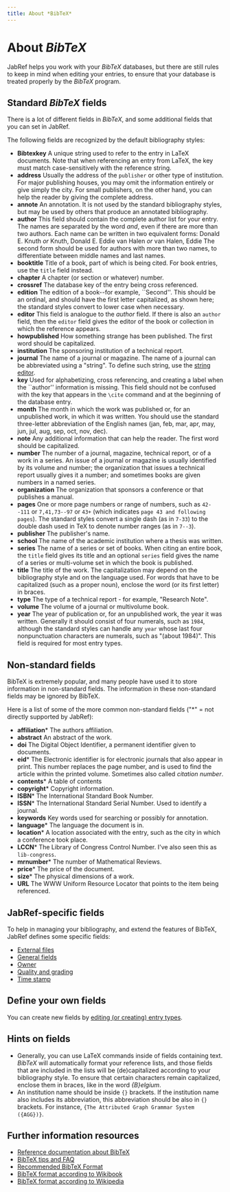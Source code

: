 ```yaml
---
title: About *BibTeX*
---
```


# About *BibTeX*

JabRef helps you work with your *BibTeX* databases, but there are still rules to keep in mind when editing your entries, to ensure that your database is treated properly by the *BibTeX* program.

## Standard *BibTeX* fields

There is a lot of different fields in *BibTeX*, and some additional fields that you can set in JabRef.

The following fields are recognized by the default bibliography styles:

-   **Bibtexkey** A unique string used to refer to the entry in LaTeX documents. Note that when referencing an entry from LaTeX, the key must match case-sensitively with the reference string.
-   **address** Usually the address of the `publisher` or other type of institution. For major publishing houses, you may omit the information entirely or give simply the city. For small publishers, on the other hand, you can help the reader by giving the complete address.
-   **annote** An annotation. It is not used by the standard bibliography styles, but may be used by others that produce an annotated bibliography.
-   **author** This field should contain the complete author list for your entry. The names are separated by the word *and*, even if there are more than two authors. Each name can be written in two equivalent forms:
    Donald E. Knuth *or* Knuth, Donald E.
    Eddie van Halen *or* van Halen, Eddie
    The second form should be used for authors with more than two names, to differentiate between middle names and last names.
-   **booktitle** Title of a book, part of which is being cited. For book entries, use the `title` field instead.
-   **chapter** A chapter (or section or whatever) number.
-   **crossref** The database key of the entry being cross referenced.
-   **edition** The edition of a book--for example, \`\`Second''. This should be an ordinal, and should have the first letter capitalized, as shown here; the standard styles convert to lower case when necessary.
-   **editor** This field is analogue to the *author* field. If there is also an `author` field, then the `editor` field gives the editor of the book or collection in which the reference appears.
-   **howpublished** How something strange has been published. The first word should be capitalized.
-   **institution** The sponsoring institution of a technical report.
-   **journal** The name of a journal or magazine. The name of a journal can be abbreviated using a "string". To define such string, use the [string editor](StringEditorHelp).
-   **key** Used for alphabetizing, cross referencing, and creating a label when the \`\`author'' information is missing. This field should not be confused with the key that appears in the `\cite` command and at the beginning of the database entry.
-   **month** The month in which the work was published or, for an unpublished work, in which it was written. You should use the standard three-letter abbreviation of the English names (jan, feb, mar, apr, may, jun, jul, aug, sep, oct, nov, dec).
-   **note** Any additional information that can help the reader. The first word should be capitalized.
-   **number**
    The number of a journal, magazine, technical report, or of a work in a series. An issue of a journal or magazine is usually identified by its volume and number; the organization that issues a technical report usually gives it a number; and sometimes books are given numbers in a named series.
-   **organization** The organization that sponsors a conference or that publishes a manual.
-   **pages** One or more page numbers or range of numbers, such as `42--111` or `7,41,73--97` or `43+` (which indicates `page 43 and following pages`). The standard styles convert a single dash (as in `7-33`) to the double dash used in TeX to denote number ranges (as in `7--3`).
-   **publisher** The publisher's name.
-   **school** The name of the academic institution where a thesis was written.
-   **series** The name of a series or set of books. When citing an entire book, the `title` field gives its title and an optional `series` field gives the name of a series or multi-volume set in which the book is published.
-   **title** The title of the work. The capitalization may depend on the bibliography style and on the language used. For words that have to be capitalized (such as a proper noun), enclose the word (or its first letter) in braces.
-   **type** The type of a technical report - for example, "Research Note".
-   **volume** The volume of a journal or multivolume book.
-   **year** The year of publication or, for an unpublished work, the year it was written. Generally it should consist of four numerals, such as `1984`, although the standard styles can handle any `year` whose last four nonpunctuation characters are numerals, such as "(about 1984)". This field is required for most entry types.


## Non-standard fields

BibTeX is extremely popular, and many people have used it to store information in non-standard fields. The information in these non-standard fields may be ignored by BibTeX.

Here is a list of some of the more common non-standard fields ("*" = not directly supported by JabRef):

-   **affiliation*** The authors affiliation.
-   **abstract** An abstract of the work.
-   **doi** The Digital Object Identifier, a permanent identifier given to documents.
-   **eid*** The Electronic identifier is for electronic journals that also appear in print. This number replaces the page number, and is used to find the article within the printed volume. Sometimes also called *citation number*.
-   **contents*** A table of contents
-   **copyright*** Copyright information.
-   **ISBN*** The International Standard Book Number.
-   **ISSN*** The International Standard Serial Number. Used to identify a journal.
-   **keywords** Key words used for searching or possibly for annotation.
-   **language*** The language the document is in.
-   **location*** A location associated with the entry, such as the city in which a conference took place.
-   **LCCN*** The Library of Congress Control Number. I've also seen this as `lib-congress`.
-   **mrnumber*** The number of Mathematical Reviews.
-   **price*** The price of the document.
-   **size*** The physical dimensions of a work.
-   **URL** The WWW Uniform Resource Locator that points to the item being referenced.

## JabRef-specific fields
To help in managing your bibliography, and extend the features of BibTeX, JabRef defines some specific fields:

- [External files](ExternalFiles)
- [General fields](GeneralFields)
- [Owner](OwnerHelp)
- [Quality and grading](SpecialFieldsHelp)
- [Time stamp](TimeStampHelp)

## Define your own fields
You can create new fields by [editing (or creating) entry
types](CustomEntriesHelp).

## Hints on fields

- Generally, you can use LaTeX commands inside of fields containing text. *BibTeX* will automatically format your reference lists, and those fields that are included in the lists will be (de)capitalized according to your bibliography style. To ensure that certain characters remain capitalized, enclose them in braces, like in the word *{B}elgium*.
- An institution name should be inside `{}` brackets.
If the institution name also includes its abbreviation, this abbreviation should be also in `{}` brackets.
For instance, `{The Attributed Graph Grammar System ({AGG})}`.

## Further information resources
- [Reference documentation about BibTeX](http://mirrors.ircam.fr/pub/CTAN/biblio/bibtex/base/btxdoc.pdf)
- [BibTeX tips and FAQ](http://mirror.ibcp.fr/pub/CTAN/biblio/bibtex/contrib/doc/btxFAQ.pdf)
- [Recommended BibTeX Format](http://sandilands.info/sgordon/node/488)
- [BibTeX format according to Wikibook](https://en.wikibooks.org/wiki/LaTeX/Bibliography_Management#BibTeX)
- [BibTeX format according to Wikipedia](https://en.wikipedia.org/wiki/BibTeX#Bibliographic_information_file)
